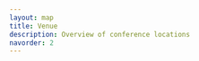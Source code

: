 ```yaml
---
layout: map
title: Venue
description: Overview of conference locations
navorder: 2
---
```


<!-- Ultricies lacus sed turpis tincidunt. -->
